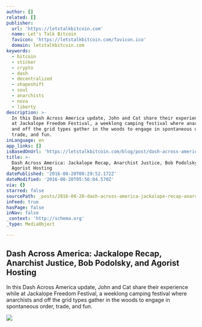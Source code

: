 ```yaml
---
author: []
related: []
publisher:
  url: 'https://letstalkbitcoin.com'
  name: Let's Talk Bitcoin
  favicon: 'https://letstalkbitcoin.com/favicon.ico'
  domain: letstalkbitcoin.com
keywords:
  - bitcoin
  - sticker
  - crypto
  - dash
  - decentralized
  - shapeshift
  - soul
  - anarchists
  - nova
  - liberty
description: >-
  In this Dash Across America update, John and Cat share their experience while
  at Jackalope Freedom Festival, a weeklong camping festival where anarchists
  and off the grid types gather in the woods to engage in spontaneous order,
  trade, and fun.
inLanguage: en
app_links: []
isBasedOnUrl: 'https://letstalkbitcoin.com/blog/post/dash-across-america'
title: >-
  Dash Across America: Jackalope Recap, Anarchist Justice, Bob Podolsky, and
  Agorist Hosting
datePublished: '2016-08-20T08:29:52.172Z'
dateModified: '2016-08-20T05:56:04.570Z'
via: {}
starred: false
sourcePath: _posts/2016-08-20-dash-across-america-jackalope-recap-anarchist-justice-bob.md
inFeed: true
hasPage: false
inNav: false
_context: 'http://schema.org'
_type: MediaObject

---
```

<article style=""><h1>Dash Across America: Jackalope Recap, Anarchist Justice, Bob Podolsky, and Agorist Hosting</h1><p>In this Dash Across America update, John and Cat share their experience while at Jackalope Freedom Festival, a weeklong camping festival where anarchists and off the grid types gather in the woods to engage in spontaneous order, trade, and fun.</p><img src="https://letstalkbitcoin.com/files/blogs/1890-c0654f27f145a212fcc3e9e9511765ef5264fc438a985f021e3b348896225e3d.jpg" /></article>